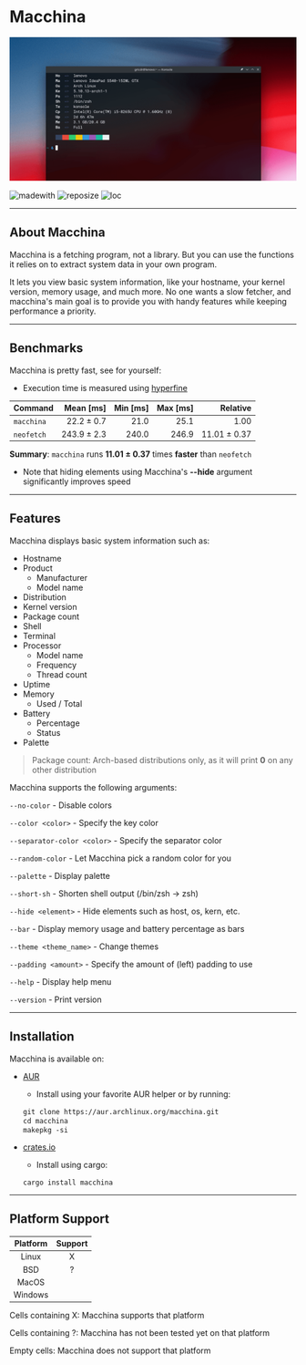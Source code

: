 # Macchina

![Macchina preview image](screenshots/preview.png)

![madewith](https://img.shields.io/static/v1?label=MADE%20WITH&message=RUST&color=ef4041&style=for-the-badge)
![reposize](https://img.shields.io/github/repo-size/grtcdr/macchina?color=BEE5BF&logo=github&style=for-the-badge)
![loc](https://img.shields.io/tokei/lines/github/grtcdr/macchina?color=FFD1BA&label=Lines%20of%20Code&logo=rust&style=for-the-badge)

---

## About Macchina
Macchina is a fetching program, not a library. But you can use the 
functions it relies on to extract system data in your own program.

It lets you view basic system information, like your hostname, your kernel version, memory usage, and much more.
No one wants a slow fetcher, and macchina's main goal is to provide you with handy features while keeping performance a priority.

---

## Benchmarks
Macchina is pretty fast, see for yourself:

- Execution time is measured using [hyperfine](https://github.com/sharkdp/hyperfine)

| Command | Mean [ms] | Min [ms] | Max [ms] | Relative |
|:---|---:|---:|---:|---:|
| `macchina` | 22.2 ± 0.7 | 21.0 | 25.1 | 1.00 |
| `neofetch` | 243.9 ± 2.3 | 240.0 | 246.9 | 11.01 ± 0.37 |

__Summary__: `macchina` runs __11.01 ± 0.37__ times __faster__ than `neofetch`

- Note that hiding elements using Macchina's __--hide__ argument significantly improves speed

---

## Features
Macchina displays basic system information such as:
- Hostname
- Product
  - Manufacturer
  - Model name
- Distribution
- Kernel version
- Package count
- Shell
- Terminal
- Processor
  - Model name
  - Frequency
  - Thread count
- Uptime
- Memory
  - Used / Total
- Battery
  - Percentage
  - Status
- Palette

> Package count: Arch-based distributions only, as it will print __0__ on any other distribution

Macchina supports the following arguments:

`--no-color` - Disable colors

`--color <color>` - Specify the key color

`--separator-color <color>` - Specify the separator color

`--random-color` - Let Macchina pick a random color for you

`--palette` - Display palette

`--short-sh` - Shorten shell output (/bin/zsh -> zsh)

`--hide <element>` - Hide elements such as host, os, kern, etc.

`--bar` - Display memory usage and battery percentage as bars

`--theme <theme_name>` - Change themes

`--padding <amount>` - Specify the amount of (left) padding to use

`--help` -  Display help menu

`--version` - Print version

---

## Installation
Macchina is available on:

- [AUR](https://aur.archlinux.org/packages/macchina/)

  - Install using your favorite AUR helper or by running:
  ```
  git clone https://aur.archlinux.org/macchina.git
  cd macchina
  makepkg -si
  ```
- [crates.io](https://crates.io/crates/macchina)
  - Install using cargo:
  ```
  cargo install macchina
  ```
---

## Platform Support

|  Platform     |      Support       |
| :-:           |        :-:         |
| Linux         |         X          |
| BSD           |         ?          |
| MacOS         |                    |
| Windows       |                    |

Cells containing X: Macchina supports that platform

Cells containing ?: Macchina has not been tested yet on that platform

Empty cells: Macchina does not support that platform
